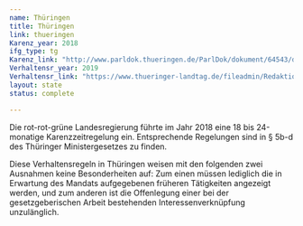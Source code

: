 ```yaml
---
name: Thüringen
title: Thüringen
link: thueringen
Karenz_year: 2018
ifg_type: tg
Karenz_link: "http://www.parldok.thueringen.de/ParlDok/dokument/64543/drittes_gesetz_zur_aenderung_des_thueringer_ministergesetzes.pdf"
Verhaltensr_year: 2019
Verhaltensr_link: "https://www.thueringer-landtag.de/fileadmin/Redaktion/1-Hauptmenue/3-Dokumente/1-Dokumente/Dokumente/geschaeftsordnung_des_thueringer_landtags.pdf"
layout: state
status: complete

---
```



Die rot-rot-grüne Landesregierung führte im Jahr 2018 eine 18 bis 24-monatige Karenzzeitregelung ein. Entsprechende Regelungen sind in § 5b-d des Thüringer Ministergesetzes zu finden. 

Diese Verhaltensregeln in Thüringen weisen mit den folgenden zwei Ausnahmen keine Besonderheiten auf: Zum einen müssen lediglich die in Erwartung des Mandats aufgegebenen früheren Tätigkeiten angezeigt werden, und zum anderen ist die Offenlegung einer bei der gesetzgeberischen Arbeit bestehenden Interessenverknüpfung unzulänglich.

